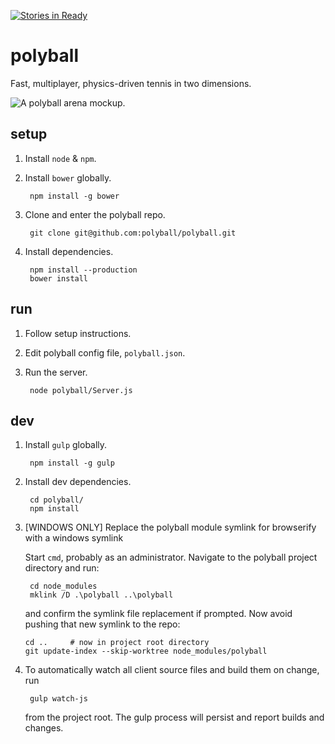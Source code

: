 [![Stories in Ready](https://badge.waffle.io/polyball/polyball.png?label=ready&title=Ready)](https://waffle.io/polyball/polyball)
# polyball

Fast, multiplayer, physics-driven tennis in two dimensions.

![A polyball arena mockup.](http://i.imgur.com/DZzRF3H.png)

## setup

1. Install `node` & `npm`.

2. Install `bower` globally.
    
        npm install -g bower

3. Clone and enter the polyball repo.

        git clone git@github.com:polyball/polyball.git

4. Install dependencies.

        npm install --production
        bower install

## run

1. Follow setup instructions.
2. Edit polyball config file, `polyball.json`.
3. Run the server.

        node polyball/Server.js

## dev

1. Install `gulp` globally.

        npm install -g gulp

2. Install dev dependencies.

        cd polyball/
        npm install

3. [WINDOWS ONLY] Replace the polyball module symlink for browserify with a windows symlink

   Start `cmd`, probably as an administrator.  Navigate to the polyball project directory and run:

        cd node_modules
        mklink /D .\polyball ..\polyball

   and confirm the symlink file replacement if prompted.  Now avoid pushing that new symlink to the repo:

       cd ..     # now in project root directory
       git update-index --skip-worktree node_modules/polyball


4. To automatically watch all client source files and build them on change,  run

        gulp watch-js

   from the project root.  The gulp process will persist and report builds and changes.
